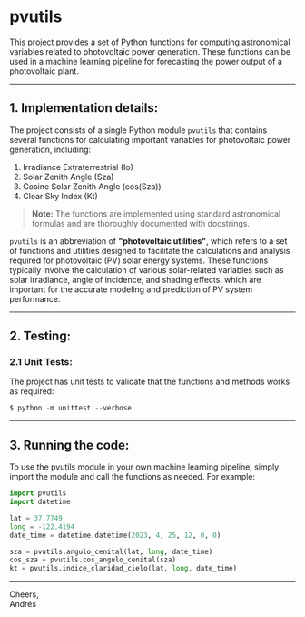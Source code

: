 pvutils
========================

This project provides a set of Python functions for computing astronomical variables related to photovoltaic power generation. These functions can be used in a machine learning pipeline for forecasting the power output of a photovoltaic plant.

---------------------------------------------------------------------------------------------------------------------
## 1. Implementation details:

The project consists of a single Python module `pvutils` that contains several functions for calculating important variables for photovoltaic power generation, including:

1. Irradiance Extraterrestrial (Io)
2. Solar Zenith Angle (Sza)
3. Cosine Solar Zenith Angle (cos(Sza))
4. Clear Sky Index (Kt)

> **Note:** The functions are implemented using standard astronomical formulas and are thoroughly documented with docstrings.

`pvutils` is an abbreviation of **"photovoltaic utilities"**, which refers to a set of functions and utilities designed to facilitate the calculations and analysis required for photovoltaic (PV) solar energy systems. These functions typically involve the calculation of various solar-related variables such as solar irradiance, angle of incidence, and shading effects, which are important for the accurate modeling and prediction of PV system performance.

---------------------------------------------------------------------------------------------------------------------
## 2. Testing:
### 2.1 Unit Tests:

The project has unit tests to validate that the functions and methods works as required:

```py
$ python -m unittest --verbose
```
---------------------------------------------------------------------------------------------------------------------
## 3. Running the code:

To use the pvutils module in your own machine learning pipeline, simply import the module and call the functions as needed. For example:

```py
import pvutils
import datetime

lat = 37.7749
long = -122.4194
date_time = datetime.datetime(2023, 4, 25, 12, 0, 0)

sza = pvutils.angulo_cenital(lat, long, date_time)
cos_sza = pvutils.cos_angulo_cenital(sza)
kt = pvutils.indice_claridad_cielo(lat, long, date_time)
```

---------------------------------------------------------------------------------------------------------------------
Cheers,<br>
Andrés